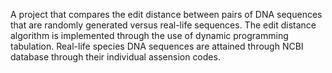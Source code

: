 A project that compares the edit distance between pairs of DNA sequences that are randomly generated versus real-life sequences. The edit distance algorithm is implemented through the use of dynamic programming tabulation. Real-life species DNA sequences are attained through NCBI database through their individual assension codes.
